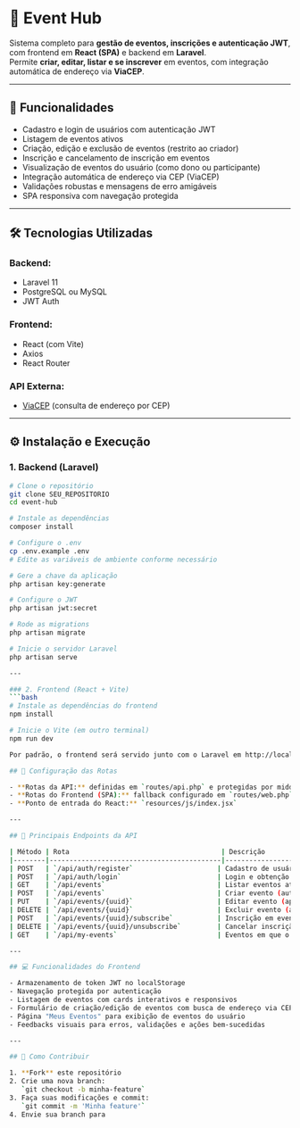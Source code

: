 # 📅 Event Hub

Sistema completo para **gestão de eventos, inscrições e autenticação JWT**, com frontend em **React (SPA)** e backend em **Laravel**.  
Permite **criar, editar, listar e se inscrever** em eventos, com integração automática de endereço via **ViaCEP**.

---

## 🚀 Funcionalidades

- Cadastro e login de usuários com autenticação JWT
- Listagem de eventos ativos
- Criação, edição e exclusão de eventos (restrito ao criador)
- Inscrição e cancelamento de inscrição em eventos
- Visualização de eventos do usuário (como dono ou participante)
- Integração automática de endereço via CEP (ViaCEP)
- Validações robustas e mensagens de erro amigáveis
- SPA responsiva com navegação protegida

---

## 🛠️ Tecnologias Utilizadas

### Backend:
- Laravel 11
- PostgreSQL ou MySQL
- JWT Auth

### Frontend:
- React (com Vite)
- Axios
- React Router

### API Externa:
- [ViaCEP](https://viacep.com.br) (consulta de endereço por CEP)

---

## ⚙️ Instalação e Execução

### 1. Backend (Laravel)

```bash
# Clone o repositório
git clone SEU_REPOSITORIO
cd event-hub

# Instale as dependências
composer install

# Configure o .env
cp .env.example .env
# Edite as variáveis de ambiente conforme necessário

# Gere a chave da aplicação
php artisan key:generate

# Configure o JWT
php artisan jwt:secret

# Rode as migrations
php artisan migrate

# Inicie o servidor Laravel
php artisan serve

---

### 2. Frontend (React + Vite)
```bash
# Instale as dependências do frontend
npm install

# Inicie o Vite (em outro terminal)
npm run dev

Por padrão, o frontend será servido junto com o Laravel em http://localhost:8000.

## 🔁 Configuração das Rotas

- **Rotas da API:** definidas em `routes/api.php` e protegidas por middleware JWT (`auth:api`)
- **Rotas do Frontend (SPA):** fallback configurado em `routes/web.php` para entregar `resources/views/app.blade.php`
- **Ponto de entrada do React:** `resources/js/index.jsx`

---

## 🔗 Principais Endpoints da API

| Método | Rota                                      | Descrição                           |
|--------|-------------------------------------------|-------------------------------------|
| POST   | `/api/auth/register`                     | Cadastro de usuário                 |
| POST   | `/api/auth/login`                        | Login e obtenção do token JWT       |
| GET    | `/api/events`                            | Listar eventos ativos               |
| POST   | `/api/events`                            | Criar evento (autenticado)          |
| PUT    | `/api/events/{uuid}`                     | Editar evento (apenas criador)      |
| DELETE | `/api/events/{uuid}`                     | Excluir evento (apenas criador)     |
| POST   | `/api/events/{uuid}/subscribe`           | Inscrição em evento                 |
| DELETE | `/api/events/{uuid}/unsubscribe`         | Cancelar inscrição                  |
| GET    | `/api/my-events`                         | Eventos em que o usuário participa |

---

## 💻 Funcionalidades do Frontend

- Armazenamento de token JWT no localStorage
- Navegação protegida por autenticação
- Listagem de eventos com cards interativos e responsivos
- Formulário de criação/edição de eventos com busca de endereço via CEP
- Página "Meus Eventos" para exibição de eventos do usuário
- Feedbacks visuais para erros, validações e ações bem-sucedidas

---

## 🤝 Como Contribuir

1. **Fork** este repositório
2. Crie uma nova branch:  
   `git checkout -b minha-feature`
3. Faça suas modificações e commit:  
   `git commit -m 'Minha feature'`
4. Envie sua branch para
